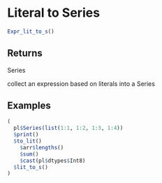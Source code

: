 # Literal to Series

```r
Expr_lit_to_s()
```

## Returns

Series

collect an expression based on literals into a Series

## Examples

```r
(
  pl$Series(list(1:1, 1:2, 1:3, 1:4))
  $print()
  $to_lit()
    $arr$lengths()
    $sum()
    $cast(pl$dtypes$Int8)
  $lit_to_s()
)
```